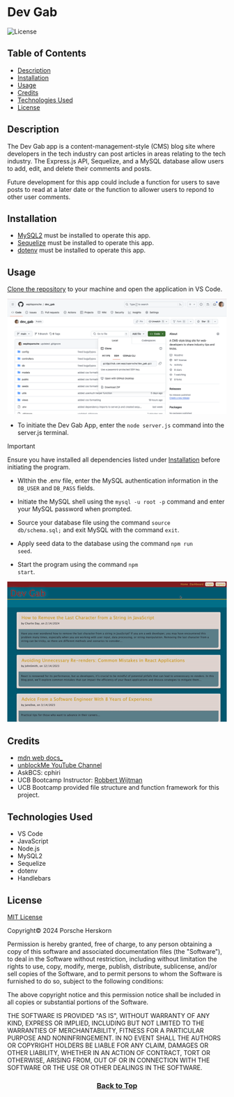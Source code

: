 # Dev Gab
![License](https://img.shields.io/badge/License-MIT-9cf.svg)

## Table of Contents

* [Description](#description)
* [Installation](#installation)
* [Usage](#usage)
* [Credits](#credits)
* [Technologies Used](#technologies-used)
* [License](#license)


## Description
The Dev Gab app is a content-management-style (CMS) blog site where developers in the tech industry can post articles in areas relating to the tech industry. The Express.js API, Sequelize, and a MySQL database allow users to add, edit, and delete their comments and posts.

Future development for this app could include a function for users to save posts to read at a later date or the function to allower users to repond to other user comments.


## Installation
* [MySQL2](https://www.npmjs.com/package/mysql2) must be installed to operate this app.
* [Sequelize](https://www.npmjs.com/package/sequelize) must be installed to operate this app.
* [dotenv](https://www.npmjs.com/package/dotenv) must be installed to operate this app.


## Usage
[Clone the repository](https://github.com/eepitsporsche/dev_gab) to your machine and open the application in VS Code.

<p align="center"><img src="./assets/images/dev_gab_github_repo.png" alt="Dev Gab GitHub Repo"></p>

* To initiate the Dev Gab App, enter the <code>node server.js</code> command into the server.js terminal.

> [!IMPORTANT]
 Ensure you have installed all dependencies listed under [Installation](#installation) before initiating the program.

* WIthin the .env file, enter the MySQL authentication information in the <code>DB_USER</code> and <code>DB_PASS</code> fields.

* Initiate the MySQL shell using the <code>mysql -u root -p</code> command and enter your MySQL password when prompted.

* Source your database file using the command <code>source db/schema.sql;</code> and exit MySQL with the command <code>exit</code>.

* Apply seed data to the database using the command <code>npm run seed</code>.

* Start the program using the command <code>npm start</code>.

<p align="center"><img src="./assets/images/dev_gab_demo.gif" alt="Dev Gab Demo"></p>


## Credits
* [mdn web docs_](https://developer.mozilla.org/en-US/docs/Web/HTTP/Headers/Set-Cookie)
* [unblockMe YouTube Channel](https://www.youtube.com/@unblockme.digital)
* AskBCS: cphiri
* UCB Bootcamp Instructor: [Robbert Wijtman](https://github.com/Bucky24)
* UCB Bootcamp provided file structure and function framework for this project.


## Technologies Used
* VS Code
* JavaScript
* Node.js
* MySQL2
* Sequelize
* dotenv
* Handlebars


## License
<a href="https://opensource.org/licenses/MIT">MIT License</a>

Copyright© 2024 Porsche Herskorn

Permission is hereby granted, free of charge, to any person obtaining a copy of this software and associated documentation files (the "Software"), to deal in the Software without restriction, including without limitation the rights to use, copy, modify, merge, publish, distribute, sublicense, and/or sell copies of the Software, and to permit persons to whom the Software is furnished to do so, subject to the following conditions:

The above copyright notice and this permission notice shall be included in all copies or substantial portions of the Software.

THE SOFTWARE IS PROVIDED "AS IS", WITHOUT WARRANTY OF ANY KIND, EXPRESS OR IMPLIED, INCLUDING BUT NOT LIMITED TO THE WARRANTIES OF MERCHANTABILITY, FITNESS FOR A PARTICULAR PURPOSE AND NONINFRINGEMENT. IN NO EVENT SHALL THE AUTHORS OR COPYRIGHT HOLDERS BE LIABLE FOR ANY CLAIM, DAMAGES OR OTHER LIABILITY, WHETHER IN AN ACTION OF CONTRACT, TORT OR OTHERWISE, ARISING FROM, OUT OF OR IN CONNECTION WITH THE SOFTWARE OR THE USE OR OTHER DEALINGS IN THE SOFTWARE.

### <p align="center">[Back to Top](#dev-gab)</p>